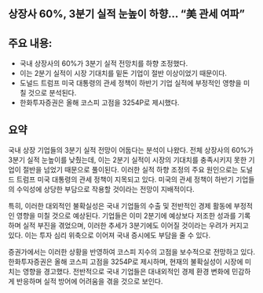 ## 상장사 60%, 3분기 실적 눈높이 하향… “美 관세 여파”

## 주요 내용:
*   국내 상장사의 60%가 3분기 실적 전망치를 하향 조정했다.
*   이는 2분기 실적이 시장 기대치를 밑돈 기업이 절반 이상이었기 때문이다.
*   도널드 트럼프 미국 대통령의 관세 정책이 하반기 기업 실적에 부정적인 영향을 미칠 것으로 분석된다.
*   한화투자증권은 올해 코스피 고점을 3254P로 제시했다.

## 요약
국내 상장 기업들의 3분기 실적 전망이 어둡다는 분석이 나왔다. 전체 상장사의 60%가 3분기 실적 눈높이를 낮췄는데, 이는 2분기 실적이 시장의 기대치를 충족시키지 못한 기업이 절반을 넘었기 때문으로 풀이된다. 이러한 실적 하향 조정의 주요 원인으로는 도널드 트럼프 미국 대통령의 관세 정책이 지목되고 있다. 미국의 관세 정책이 하반기 기업들의 수익성에 상당한 부담으로 작용할 것이라는 전망이 지배적이다.

특히, 이러한 대외적인 불확실성은 국내 기업들의 수출 및 전반적인 경제 활동에 부정적인 영향을 미칠 것으로 예상된다. 기업들은 이미 2분기에 예상보다 저조한 성과를 기록하며 실적 부진을 겪었으며, 이러한 추세가 3분기에도 이어질 것이라는 우려가 커지고 있다. 이는 투자 심리 위축으로 이어져 국내 증시에도 부담을 줄 수 있다.

증권가에서는 이러한 상황을 반영하여 코스피 지수의 고점을 보수적으로 전망하고 있다. 한화투자증권은 올해 코스피 고점을 3254P로 제시하며, 현재의 불확실성이 시장에 미치는 영향을 경고했다. 전반적으로 국내 기업들은 대내외적인 경제 환경 변화에 민감하게 반응하며 실적 방어에 어려움을 겪을 것으로 보인다.
